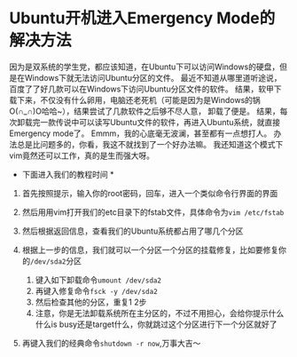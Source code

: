 # Ubuntu开机进入Emergency Mode的解决方法
  因为是双系统的学生党，都应该知道，在Ubuntu下可以访问Windows的硬盘，但是在Windows下就无法访问Ubuntu分区的文件。
  最近不知道从哪里道听途说，百度了了好几款可以在Windows下访问Ubuntu分区文件的软件。
  结果，软甲下载下来，不仅没有什么卵用，电脑还老死机（可能是因为是Windows的锅O(∩_∩)O哈哈~），结果尝试了几款软件之后够不尽人意，
  卸载了便是。
  结果，每次卸载完一款传说中可以读写Ubuntu文件的软件，再进入Ubuntu系统，就直接Emergency mode了。
  Emmm，我的心底毫无波澜，甚至都有一点想打人。
  办法总是比问题多的，你看，我这不就找到了一个好办法嘛。
  我还知道这个模式下vim竟然还可以工作，真的是生而强大呀。
  * 下面进入我们的教程时间 *
  1. 首先按照提示，输入你的root密码，回车，进入一个类似命令行界面的界面
  2. 然后用用vim打开我们的etc目录下的fstab文件，具体命令为`vim /etc/fstab`
  3. 然后根据返回信息，查看我们的Ubuntu系统都占用了哪几个分区
  4. 根据上一步的信息，我们就可以一个分区一个分区的挂载修复，比如要修复你的`/dev/sda2`分区
  		1. 键入如下卸载命令`umount /dev/sda2`
  		2. 再键入修复命令`fsck -y /dev/sda2`
  		3. 然后检查其他的分区，重复1 2步
  		4. 注意，你是无法卸载系统所在主分区的，不过不用担心，会给你提示什么什么is busy还是target什么，你就跳过这个分区进行下一个分区就好了

  5. 再键入我们的经典命令`shutdown -r now`,万事大吉～
